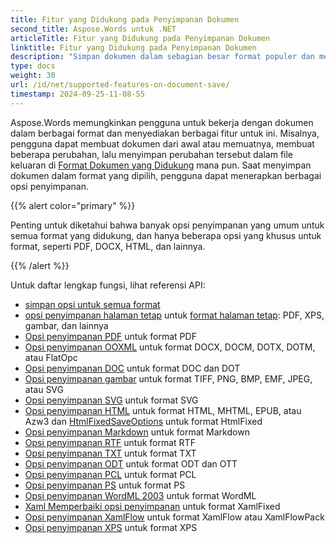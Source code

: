 ```yaml
---
title: Fitur yang Didukung pada Penyimpanan Dokumen
second_title: Aspose.Words untuk .NET
articleTitle: Fitur yang Didukung pada Penyimpanan Dokumen
linktitle: Fitur yang Didukung pada Penyimpanan Dokumen
description: "Simpan dokumen dalam sebagian besar format populer dan mendukung banyak fitur Microsoft Word menggunakan C#."
type: docs
weight: 30
url: /id/net/supported-features-on-document-save/
timestamp: 2024-09-25-11-08-55
---
```


Aspose.Words memungkinkan pengguna untuk bekerja dengan dokumen dalam berbagai format dan menyediakan berbagai fitur untuk ini. Misalnya, pengguna dapat membuat dokumen dari awal atau memuatnya, membuat beberapa perubahan, lalu menyimpan perubahan tersebut dalam file keluaran di [Format Dokumen yang Didukung](/words/id/net/supported-document-formats/) mana pun. Saat menyimpan dokumen dalam format yang dipilih, pengguna dapat menerapkan berbagai opsi penyimpanan.

{{% alert color="primary" %}}

Penting untuk diketahui bahwa banyak opsi penyimpanan yang umum untuk semua format yang didukung, dan hanya beberapa opsi yang khusus untuk format, seperti PDF, DOCX, HTML, dan lainnya.

{{% /alert %}}

Untuk daftar lengkap fungsi, lihat referensi API:

- [simpan opsi untuk semua format](https://reference.aspose.com/words/net/aspose.words.saving/)
- [opsi penyimpanan halaman tetap](https://reference.aspose.com/words/net/aspose.words.saving/fixedpagesaveoptions/) untuk [format halaman tetap](/words/id/net/converting-to-fixed-page-format/): PDF, XPS, gambar, dan lainnya
- [Opsi penyimpanan PDF](https://reference.aspose.com/words/net/aspose.words.saving/pdfsaveoptions/) untuk format PDF
- [Opsi penyimpanan OOXML](https://reference.aspose.com/words/net/aspose.words.saving/ooxmlsaveoptions/) untuk format DOCX, DOCM, DOTX, DOTM, atau FlatOpc
- [Opsi penyimpanan DOC](https://reference.aspose.com/words/net/aspose.words.saving/docsaveoptions/) untuk format DOC dan DOT
- [Opsi penyimpanan gambar](https://reference.aspose.com/words/net/aspose.words.saving/imagesaveoptions/) untuk format TIFF, PNG, BMP, EMF, JPEG, atau SVG
- [Opsi penyimpanan SVG](https://reference.aspose.com/words/net/aspose.words.saving/svgsaveoptions/) untuk format SVG
- [Opsi penyimpanan HTML](https://reference.aspose.com/words/net/aspose.words.saving/htmlsaveoptions/) untuk format HTML, MHTML, EPUB, atau Azw3 dan [HtmlFixedSaveOptions](https://reference.aspose.com/words/net/aspose.words.saving/htmlfixedsaveoptions/) untuk format HtmlFixed
- [Opsi penyimpanan Markdown](https://reference.aspose.com/words/net/aspose.words.saving/markdownsaveoptions/) untuk format Markdown
- [Opsi penyimpanan RTF](https://reference.aspose.com/words/net/aspose.words.saving/rtfsaveoptions/) untuk format RTF
- [Opsi penyimpanan TXT](https://reference.aspose.com/words/net/aspose.words.saving/txtsaveoptions/) untuk format TXT
- [Opsi penyimpanan ODT](https://reference.aspose.com/words/net/aspose.words.saving/odtsaveoptions/) untuk format ODT dan OTT
- [Opsi penyimpanan PCL](https://reference.aspose.com/words/net/aspose.words.saving/pclsaveoptions/) untuk format PCL
- [Opsi penyimpanan PS](https://reference.aspose.com/words/net/aspose.words.saving/pssaveoptions/) untuk format PS
- [Opsi penyimpanan WordML 2003](https://reference.aspose.com/words/net/aspose.words.saving/wordml2003saveoptions/) untuk format WordML
- [Xaml Memperbaiki opsi penyimpanan](https://reference.aspose.com/words/net/aspose.words.saving/xamlfixedsaveoptions/) untuk format XamlFixed
- [Opsi penyimpanan XamlFlow](https://reference.aspose.com/words/net/aspose.words.saving/xamlflowsaveoptions/) untuk format XamlFlow atau XamlFlowPack
- [Opsi penyimpanan XPS](https://reference.aspose.com/words/net/aspose.words.saving/xpssaveoptions/) untuk format XPS
